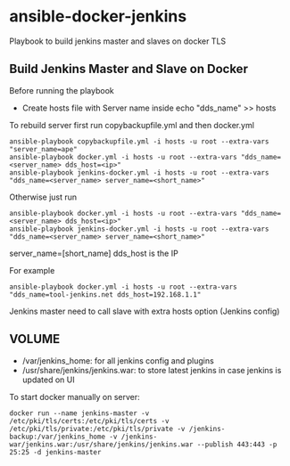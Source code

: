 # ansible-docker-jenkins
Playbook to build jenkins master and slaves on docker TLS

## Build Jenkins Master and Slave on Docker

Before running the playbook
- Create hosts file with Server name inside
echo "dds_name" >> hosts
 
To rebuild server first run copybackupfile.yml and then docker.yml
```
ansible-playbook copybackupfile.yml -i hosts -u root --extra-vars "server_name=ape"
ansible-playbook docker.yml -i hosts -u root --extra-vars "dds_name=<server_name> dds_host=<ip>"
ansible-playbook jenkins-docker.yml -i hosts -u root --extra-vars "dds_name=<server_name> server_name=<short_name>"
```
Otherwise just run
``` 
ansible-playbook docker.yml -i hosts -u root --extra-vars "dds_name=<server_name> dds_host=<ip>"
ansible-playbook jenkins-docker.yml -i hosts -u root --extra-vars "dds_name=<server_name> server_name=<short_name>"
```
server_name=[short_name]
dds_host is the IP

For example
```
ansible-playbook docker.yml -i hosts -u root --extra-vars "dds_name=tool-jenkins.net dds_host=192.168.1.1"
```

Jenkins master need to call slave with extra hosts option (Jenkins config)
## VOLUME
- /var/jenkins_home: for all jenkins config and plugins
- /usr/share/jenkins/jenkins.war: to store latest jenkins in case jenkins is updated on UI

To start docker manually on server:
```
docker run --name jenkins-master -v /etc/pki/tls/certs:/etc/pki/tls/certs -v /etc/pki/tls/private:/etc/pki/tls/private -v /jenkins-backup:/var/jenkins_home -v /jenkins-war/jenkins.war:/usr/share/jenkins/jenkins.war --publish 443:443 -p 25:25 -d jenkins-master
```

